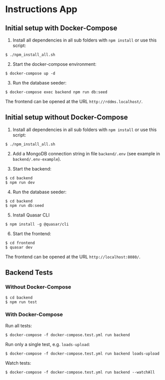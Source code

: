 # Instructions App

## Initial setup with Docker-Compose

1. Install all dependencies in all sub folders with `npm install` or use this script:

```
$ ./npm_install_all.sh
```

2. Start the docker-compose environment:

```
$ docker-compose up -d
```

3. Run the database seeder:

```
$ docker-compose exec backend npm run db:seed
```

The frontend can be opened at the URL `http://rddms.localhost/`.

## Initial setup without Docker-Compose

1. Install all dependencies in all sub folders with `npm install` or use this script:

```
$ ./npm_install_all.sh
```

2. Add a MongoDB connection string in file `backend/.env` (see example in `backend/.env-example`).

3. Start the backend:

```
$ cd backend
$ npm run dev
```

4. Run the database seeder:

```
$ cd backend
$ npm run db:seed
```

5. Install Quasar CLI

```
$ npm install -g @quasar/cli
```

6. Start the frontend:

```
$ cd frontend
$ quasar dev
```

The frontend can be opened at the URL `http://localhost:8080/`.

## Backend Tests

### Without Docker-Compose

```
$ cd backend
$ npm run test
```

### With Docker-Compose

Run all tests:

```
$ docker-compose -f docker-compose.test.yml run backend
```

Run only a single test, e.g. `loads-upload`:

```
$ docker-compose -f docker-compose.test.yml run backend loads-upload
```

Watch tests:

```
$ docker-compose -f docker-compose.test.yml run backend --watchAll
```
